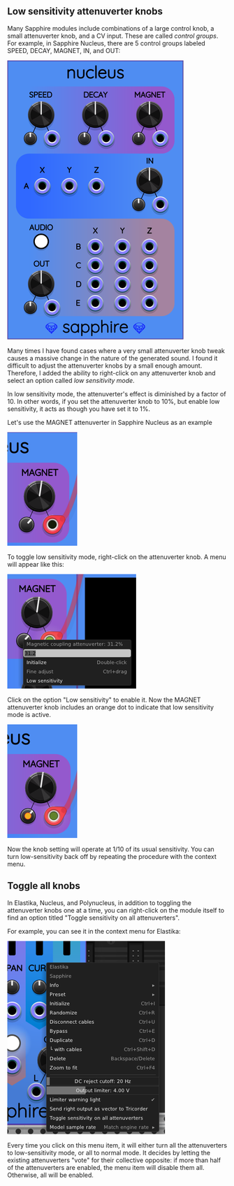 ## Low sensitivity attenuverter knobs

Many Sapphire modules include combinations of a large
control knob, a small attenuverter knob, and a CV input.
These are called *control groups*.
For example, in Sapphire Nucleus, there are 5 control groups
labeled SPEED, DECAY, MAGNET, IN, and OUT:

![Nucleus](images/nucleus.png)

Many times I have found cases where a very small attenuverter
knob tweak causes a massive change in the nature of the generated sound.
I found it difficult to adjust the attenuverter knobs by a small enough amount.
Therefore, I added the ability to right-click on any attenuverter knob
and select an option called *low sensitivity mode*.

In low sensitivity mode, the attenuverter's effect is diminished by
a factor of 10. In other words, if you set the attenuverter knob to
10%, but enable low sensitivity, it acts as though you have set it to 1%.

Let's use the MAGNET attenuverter in Sapphire Nucleus as an example

![Attenuverter with low sensitivity disabled](images/lowsense1.png)

To toggle low sensitivity mode, right-click on the attenuverter knob.
A menu will appear like this:

![Attenuverter context menu](images/lowsense2.png)

Click on the option "Low sensitivity" to enable it.
Now the MAGNET attenuverter knob includes an orange dot
to indicate that low sensitivity mode is active.

![Attenuverter with low sensitivity enabled](images/lowsense3.png)

Now the knob setting will operate at 1/10 of its usual sensitivity.
You can turn low-sensitivity back off by repeating the procedure
with the context menu.

## Toggle all knobs

In Elastika, Nucleus, and Polynucleus, in addition to toggling the
attenuverter knobs one at a time, you can right-click on the module
itself to find an option titled "Toggle sensitivity on all attenuverters".

For example, you can see it in the context menu for Elastika:

![Elastika context menu](images/elastika_menu.png)

Every time you click on this menu item, it will either turn all
the attenuverters to low-sensitivity mode, or all to normal mode.
It decides by letting the existing attenuverters "vote" for their
collective opposite: if more than half of the attenuverters are enabled,
the menu item will disable them all. Otherwise, all will be enabled.
